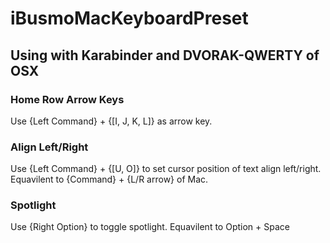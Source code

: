 # iBusmoMacKeyboardPreset

## Using with Karabinder and DVORAK-QWERTY of OSX

### Home Row Arrow Keys
Use {Left Command} + {[I, J, K, L]} as arrow key.

### Align Left/Right
Use {Left Command} + {[U, O]} to set cursor position of text align left/right.
Equavilent to {Command} + {L/R arrow} of Mac.

### Spotlight
Use {Right Option} to toggle spotlight.
Equavilent to Option + Space
